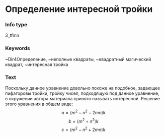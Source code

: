 # Определение интересной тройки
### Info type
3_tfmn
### Keywords
~Dir4Определение, ~неполные квадраты, ~квадратный магический квадрат, ~интересная тройка
### Text
Поскольку данное уравнение довольно похоже на подобное, задающее пифагоровы тройки, тройку чисел, подходящую под данное уравнение, в окружении автора материала принято называть интересной. Решение этого уравнения в общем виде:
$$a = (m^2 - n^2 - 2mn)k$$
$$b = (m^2 + n^2)k$$
$$c = (m^2 - n^2 + 2mn)k$$
```
